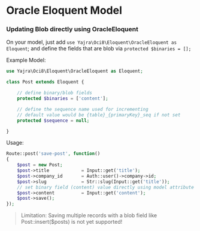 # Oracle Eloquent Model

### Updating Blob directly using OracleEloquent

On your model, just add `use Yajra\Oci8\Eloquent\OracleEloquent as Eloquent`; and define the fields that are blob via `protected $binaries = [];`

Example Model:
```php
use Yajra\Oci8\Eloquent\OracleEloquent as Eloquent;

class Post extends Eloquent {

    // define binary/blob fields
    protected $binaries = ['content'];

    // define the sequence name used for incrementing
    // default value would be {table}_{primaryKey}_seq if not set
    protected $sequence = null;

}
```
Usage:

```php
Route::post('save-post', function()
{
    $post = new Post;
    $post->title            = Input::get('title');
    $post->company_id       = Auth::user()->company->id;
    $post->slug             = Str::slug(Input::get('title'));
    // set binary field (content) value directly using model attribute
    $post->content          = Input::get('content');
    $post->save();
});
```

> Limitation: Saving multiple records with a blob field like Post::insert($posts) is not yet supported!
